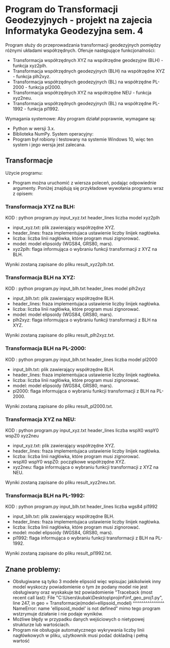 # Program do Transformacji Geodezyjnych - projekt na zajecia Informatyka Geodezyjna sem. 4

Program służy do przeprowadzania transformacji geodezyjnych pomiędzy różnymi układami współrzędnych. Oferuje następujące funkcjonalności:
- Transformacja współrzędnych XYZ na współrzędne geodezyjne (BLH) - funkcja xyz2plh.
- Transformacja współrzędnych geodezyjnych (BLH) na współrzędne XYZ - funkcja plh2xyz.
- Transformacja współrzędnych geodezyjnych (BL) na współrzędne PL-2000 - funkcja pl2000.
- Transformacja współrzędnych XYZ na współrzędne NEU - funkcja xyz2neu.
- Transformacja współrzędnych geodezyjnych (BL) na współrzędne PL-1992 - funkcja pl1992.

Wymagania systemowe:
Aby program działał poprawnie, wymagane są:
- Python w wersji 3.x.
- Biblioteka NumPy.
System operacyjny:
- Program był robiony i testowany na systemie Windows 10, więc ten system i jego wersja jest zalecana.

## Transformacje

Użycie programu:
- Program można uruchomić z wiersza poleceń, podając odpowiednie argumenty. Poniżej znajdują się przykładowe wywołania programu wraz z opisem:

### Transformacja XYZ na BLH:
KOD : python program.py input_xyz.txt header_lines liczba model xyz2plh
- input_xyz.txt: plik zawierający współrzędne XYZ.
- header_lines: fraza implementujaca ustawienie liczby linijek nagłówka.
- liczba: liczba linii nagłówka, które program musi zignorować.
- model: model elipsoidy (WGS84, GRS80, mars).
- xyz2plh: flaga informująca o wybraniu funkcji transformacji z XYZ na BLH.

Wyniki zostaną zapisane do pliku result_xyz2plh.txt.

### Transformacja BLH na XYZ:
KOD : python program.py input_blh.txt header_lines model plh2xyz
- input_blh.txt: plik zawierający współrzędne BLH.
- header_lines: fraza implementujaca ustawienie liczby linijek nagłówka.
- liczba: liczba linii nagłówka, które program musi zignorować.
- model: model elipsoidy (WGS84, GRS80, mars).
- plh2xyz: flaga informująca o wybraniu funkcji transformacji z BLH na XYZ.

Wyniki zostaną zapisane do pliku result_plh2xyz.txt.

### Transformacja BLH na PL-2000:
KOD : python program.py input_blh.txt header_lines liczba model pl2000
- input_blh.txt: plik zawierający współrzędne BLH.
- header_lines: fraza implementujaca ustawienie liczby linijek nagłówka.
- liczba: liczba linii nagłówka, które program musi zignorować.
- model: model elipsoidy (WGS84, GRS80, mars).
- pl2000: flaga informująca o wybraniu funkcji transformacji z BLH na PL-2000.

Wyniki zostaną zapisane do pliku result_pl2000.txt.

### Transformacja XYZ na NEU:
KOD : python program.py input_xyz.txt header_lines liczba wspX0 wspY0 wspZ0 xyz2neu
- input_xyz.txt: plik zawierający współrzędne XYZ.
- header_lines: fraza implementujaca ustawienie liczby linijek nagłówka.
- liczba: liczba linii nagłówka, które program musi zignorować.
- wspX0 wspY0 wspZ0: początkowe współrzędne XYZ.
- xyz2neu: flaga informująca o wybraniu funkcji transformacji z XYZ na NEU.

Wyniki zostaną zapisane do pliku result_xyz2neu.txt.

### Transformacja BLH na PL-1992:
KOD : python program.py input_blh.txt header_lines liczba wgs84 pl1992
- input_blh.txt: plik zawierający współrzędne BLH.
- header_lines: fraza implementujaca ustawienie liczby linijek nagłówka.
- liczba: liczba linii nagłówka, które program musi zignorować.
- model: model elipsoidy (WGS84, GRS80, mars).
- pl1992: flaga informująca o wybraniu funkcji transformacji z BLH na PL-1992.

Wyniki zostaną zapisane do pliku result_pl1992.txt.

## Znane problemy:
- Obsługiwane są tylko 3 modele elipsoid więc wpisujac jakikolwiek inny model wyskoczy powiadomienie o tym że podany model nie jest obsługiwany oraz wyskakuje też powiadomienie 
"Traceback (most recent call last):
  File "C:\Users\kubak\Desktop\projinf\inf_geo_proj1.py", line 247, in <module>
    geo = Transformacje(model=ellipsoid_model)
                              ^^^^^^^^^^^^^^^
NameError: name 'ellipsoid_model' is not defined" mimo tego program wstzrymuje działanie i nie podaje wyników.
- Możliwe błędy w przypadku danych wejściowych o nietypowej strukturze lub wartościach.
- Program nie obsługuje automatycznego wykrywania liczby linii nagłówkowych w pliku, użytkownik musi podać dokladną i pełną wartość
